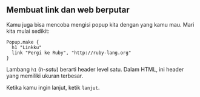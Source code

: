 ## Membuat link dan web berputar

Kamu juga bisa mencoba mengisi popup kita dengan yang kamu mau. Mari kita mulai sedikit:

```
Popup.make {
  h1 "Linkku"
  link "Pergi ke Ruby", "http://ruby-lang.org"
}
```

Lambang `h1` (*h-satu*) berarti header level satu. Dalam HTML, ini header yang memiliki ukuran terbesar.

Ketika kamu ingin lanjut, ketik `lanjut`.